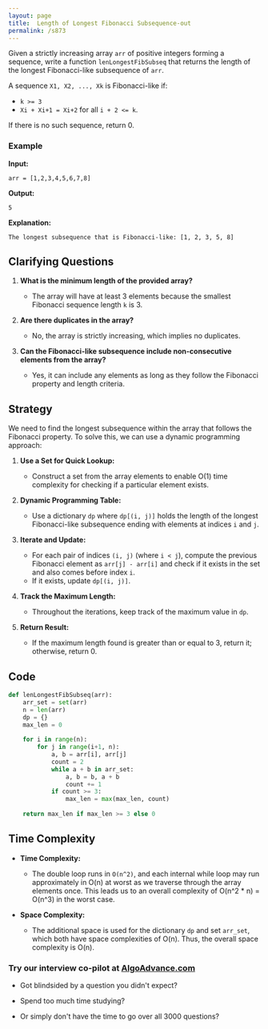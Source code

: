 ```yaml
---
layout: page
title:  Length of Longest Fibonacci Subsequence-out
permalink: /s873
---
```


Given a strictly increasing array `arr` of positive integers forming a sequence, write a function `lenLongestFibSubseq` that returns the length of the longest Fibonacci-like subsequence of `arr`. 

A sequence `X1, X2, ..., Xk` is Fibonacci-like if:

- `k >= 3`
- `Xi + Xi+1 = Xi+2` for all `i + 2 <= k`.

If there is no such sequence, return 0.

### Example

**Input:**
```
arr = [1,2,3,4,5,6,7,8]
```

**Output:**
```
5
```

**Explanation:**
```
The longest subsequence that is Fibonacci-like: [1, 2, 3, 5, 8]
```

## Clarifying Questions

1. **What is the minimum length of the provided array?**
   - The array will have at least 3 elements because the smallest Fibonacci sequence length `k` is 3.

2. **Are there duplicates in the array?**
   - No, the array is strictly increasing, which implies no duplicates.

3. **Can the Fibonacci-like subsequence include non-consecutive elements from the array?**
   - Yes, it can include any elements as long as they follow the Fibonacci property and length criteria.

## Strategy

We need to find the longest subsequence within the array that follows the Fibonacci property. To solve this, we can use a dynamic programming approach:

1. **Use a Set for Quick Lookup:**
   - Construct a set from the array elements to enable O(1) time complexity for checking if a particular element exists.

2. **Dynamic Programming Table:**
   - Use a dictionary `dp` where `dp[(i, j)]` holds the length of the longest Fibonacci-like subsequence ending with elements at indices `i` and `j`.

3. **Iterate and Update:**
   - For each pair of indices `(i, j)` (where `i < j`), compute the previous Fibonacci element as `arr[j] - arr[i]` and check if it exists in the set and also comes before index `i`.
   - If it exists, update `dp[(i, j)]`.

4. **Track the Maximum Length:**
   - Throughout the iterations, keep track of the maximum value in `dp`.

5. **Return Result:**
   - If the maximum length found is greater than or equal to 3, return it; otherwise, return 0.

## Code

```python
def lenLongestFibSubseq(arr):
    arr_set = set(arr)
    n = len(arr)
    dp = {}
    max_len = 0
    
    for i in range(n):
        for j in range(i+1, n):
            a, b = arr[i], arr[j]
            count = 2
            while a + b in arr_set:
                a, b = b, a + b
                count += 1
            if count >= 3:
                max_len = max(max_len, count)
    
    return max_len if max_len >= 3 else 0
```

## Time Complexity

- **Time Complexity:**
  - The double loop runs in `O(n^2)`, and each internal while loop may run approximately in O(n) at worst as we traverse through the array elements once. This leads us to an overall complexity of O(n^2 * n) = O(n^3) in the worst case.

- **Space Complexity:**
  - The additional space is used for the dictionary `dp` and set `arr_set`, which both have space complexities of O(n). Thus, the overall space complexity is O(n).


### Try our interview co-pilot at [AlgoAdvance.com](https://algoAdvance.com)

- Got blindsided by a question you didn't expect?

- Spend too much time studying?

- Or simply don't have the time to go over all 3000 questions?

